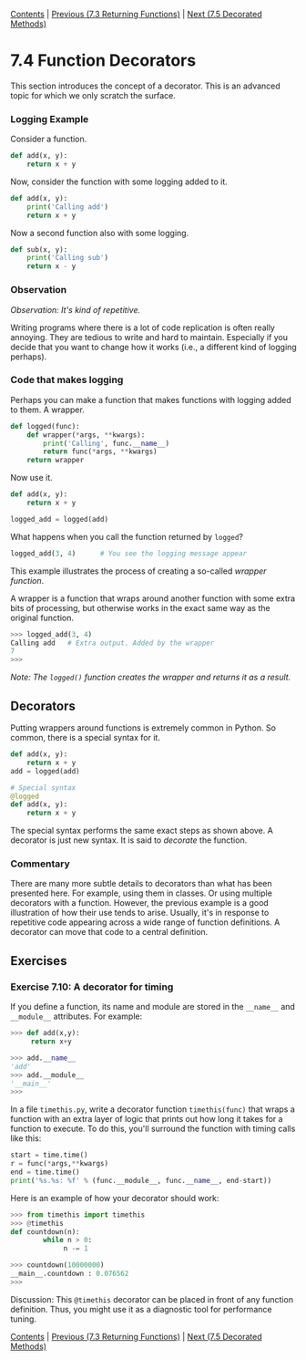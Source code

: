 [Contents](../Contents) \| [Previous (7.3 Returning Functions)](03_Returning_functions) \| [Next (7.5 Decorated Methods)](05_Decorated_methods)

# 7.4 Function Decorators

This section introduces the concept of a decorator.  This is an advanced
topic for which we only scratch the surface.

### Logging Example

Consider a function.

```python
def add(x, y):
    return x + y
```

Now, consider the function with some logging added to it.

```python
def add(x, y):
    print('Calling add')
    return x + y
```

Now a second function also with some logging.

```python
def sub(x, y):
    print('Calling sub')
    return x - y
```

### Observation

*Observation: It's kind of repetitive.*

Writing programs where there is a lot of code replication is often
really annoying.  They are tedious to write and hard to maintain.
Especially if you decide that you want to change how it works (i.e., a
different kind of logging perhaps).

### Code that makes logging

Perhaps you can make a function that makes functions with logging
added to them. A wrapper.

```python
def logged(func):
    def wrapper(*args, **kwargs):
        print('Calling', func.__name__)
        return func(*args, **kwargs)
    return wrapper
```

Now use it.

```python
def add(x, y):
    return x + y

logged_add = logged(add)
```

What happens when you call the function returned by `logged`?

```python
logged_add(3, 4)      # You see the logging message appear
```

This example illustrates the process of creating a so-called *wrapper function*.

A wrapper is a function that wraps around another function with some
extra bits of processing, but otherwise works in the exact same way
as the original function.

```python
>>> logged_add(3, 4)
Calling add   # Extra output. Added by the wrapper
7
>>>
```

*Note: The `logged()` function creates the wrapper and returns it as a result.*

## Decorators

Putting wrappers around functions is extremely common in Python.
So common, there is a special syntax for it.

```python
def add(x, y):
    return x + y
add = logged(add)

# Special syntax
@logged
def add(x, y):
    return x + y
```

The special syntax performs the same exact steps as shown above. A decorator is just new syntax.
It is said to *decorate* the function.

### Commentary

There are many more subtle details to decorators than what has been presented here.
For example, using them in classes. Or using multiple decorators with a function.
However, the previous example is a good illustration of how their use tends to arise.
Usually, it's in response to repetitive code appearing across a wide range of 
function definitions.  A decorator can move that code to a central definition.

## Exercises

### Exercise 7.10: A decorator for timing

If you define a function, its name and module are stored in the
`__name__` and `__module__` attributes. For example:

```python
>>> def add(x,y):
     return x+y

>>> add.__name__
'add'
>>> add.__module__
'__main__'
>>>
```

In a file `timethis.py`, write a decorator function `timethis(func)`
that wraps a function with an extra layer of logic that prints out how
long it takes for a function to execute.  To do this, you'll surround
the function with timing calls like this:

```python
start = time.time()
r = func(*args,**kwargs)
end = time.time()
print('%s.%s: %f' % (func.__module__, func.__name__, end-start))
```

Here is an example of how your decorator should work:

```python
>>> from timethis import timethis
>>> @timethis
def countdown(n):
        while n > 0:
             n -= 1

>>> countdown(10000000)
__main__.countdown : 0.076562
>>>
```

Discussion:  This `@timethis` decorator can be placed in front of any
function definition.   Thus, you might use it as a diagnostic tool for 
performance tuning.

[Contents](../Contents) \| [Previous (7.3 Returning Functions)](03_Returning_functions) \| [Next (7.5 Decorated Methods)](05_Decorated_methods)
